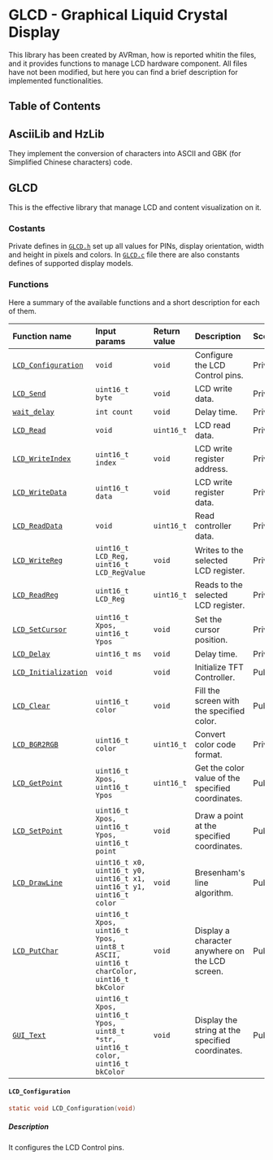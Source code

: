# GLCD - Graphical Liquid Crystal Display
This library has been created by AVRman, how is reported whitin the files, and it provides functions to manage LCD hardware component. All files have not been modified, but here you can find a brief description for implemented functionalities.

## Table of Contents

## AsciiLib and HzLib
They implement the conversion of characters into ASCII and GBK (for Simplified Chinese characters) code.

## GLCD
This is the effective library that manage LCD and content visualization on it.

### Costants
Private defines in [`GLCD.h`](https://github.com/andrea-deluca/LANDTIGER-single-player-pong/blob/main/GLCD/GLCD.h) set up all values for PINs, display orientation, width and height in pixels and colors.
In [`GLCD.c`](https://github.com/andrea-deluca/LANDTIGER-single-player-pong/blob/main/GLCD/GLCD.c) file there are also constants defines of supported display models.

### Functions
Here a summary of the available functions and a short description for each of them.

| Function name | Input params | Return value | Description | Scope |
|:--------------|:-------------|:--------|:-----------------|:------|
| [`LCD_Configuration`](https://github.com/andrea-deluca/LANDTIGER-single-player-pong/tree/main/GLCD#LCD_Configuration) | `void` | `void` | Configure the LCD Control pins. | Private
| [`LCD_Send`](https://github.com/andrea-deluca/LANDTIGER-single-player-pong/tree/main/GLCD#LCD_Configuration) | `uint16_t byte` | `void` | LCD write data. | Private
| [`wait_delay`](https://github.com/andrea-deluca/LANDTIGER-single-player-pong/tree/main/GLCD#LCD_Configuration) | `int count` | `void` | Delay time. | Private
| [`LCD_Read`](https://github.com/andrea-deluca/LANDTIGER-single-player-pong/tree/main/GLCD#LCD_Configuration) | `void` | `uint16_t` | LCD read data. | Private
| [`LCD_WriteIndex`](https://github.com/andrea-deluca/LANDTIGER-single-player-pong/tree/main/GLCD#LCD_Configuration) | `uint16_t index` | `void` | LCD write register address. | Private
| [`LCD_WriteData`](https://github.com/andrea-deluca/LANDTIGER-single-player-pong/tree/main/GLCD#LCD_Configuration) | `uint16_t data` | `void` | LCD write register data. | Private
| [`LCD_ReadData`](https://github.com/andrea-deluca/LANDTIGER-single-player-pong/tree/main/GLCD#LCD_Configuration) | `void` | `uint16_t` | Read controller data. | Private
| [`LCD_WriteReg`](https://github.com/andrea-deluca/LANDTIGER-single-player-pong/tree/main/GLCD#LCD_Configuration) | `uint16_t LCD_Reg, uint16_t LCD_RegValue` | `void` | Writes to the selected LCD register. | Private
| [`LCD_ReadReg`](https://github.com/andrea-deluca/LANDTIGER-single-player-pong/tree/main/GLCD#LCD_Configuration) | `uint16_t LCD_Reg` | `uint16_t` | Reads to the selected LCD register. | Private
| [`LCD_SetCursor`](https://github.com/andrea-deluca/LANDTIGER-single-player-pong/tree/main/GLCD#LCD_Configuration) | `uint16_t Xpos, uint16_t Ypos` | `void` | Set the cursor position. | Private
| [`LCD_Delay`](https://github.com/andrea-deluca/LANDTIGER-single-player-pong/tree/main/GLCD#LCD_Configuration) | `uint16_t ms` | `void` | Delay time. | Private
| [`LCD_Initialization`](https://github.com/andrea-deluca/LANDTIGER-single-player-pong/tree/main/GLCD#LCD_Configuration) | `void` | `void` | Initialize TFT Controller. | Public
| [`LCD_Clear`](https://github.com/andrea-deluca/LANDTIGER-single-player-pong/tree/main/GLCD#LCD_Configuration) | `uint16_t color` | `void` | Fill the screen with the specified color. | Public
| [`LCD_BGR2RGB`](https://github.com/andrea-deluca/LANDTIGER-single-player-pong/tree/main/GLCD#LCD_Configuration) | `uint16_t color` | `uint16_t` | Convert color code format. | Private
| [`LCD_GetPoint`](https://github.com/andrea-deluca/LANDTIGER-single-player-pong/tree/main/GLCD#LCD_Configuration) | `uint16_t Xpos, uint16_t Ypos` | `uint16_t` | Get the color value of the specified coordinates. | Public
| [`LCD_SetPoint`](https://github.com/andrea-deluca/LANDTIGER-single-player-pong/tree/main/GLCD#LCD_Configuration) | `uint16_t Xpos, uint16_t Ypos, uint16_t point` | `void` | Draw a point at the specified coordinates. | Public
| [`LCD_DrawLine`](https://github.com/andrea-deluca/LANDTIGER-single-player-pong/tree/main/GLCD#LCD_Configuration) | `uint16_t x0, uint16_t y0, uint16_t x1, uint16_t y1, uint16_t color` | `void` | Bresenham's line algorithm. | Public
| [`LCD_PutChar`](https://github.com/andrea-deluca/LANDTIGER-single-player-pong/tree/main/GLCD#LCD_Configuration) | `uint16_t Xpos, uint16_t Ypos, uint8_t ASCII, uint16_t charColor, uint16_t bkColor` | `void` | Display a character anywhere on the LCD screen. | Public
| [`GUI_Text`](https://github.com/andrea-deluca/LANDTIGER-single-player-pong/tree/main/GLCD#LCD_Configuration) | `uint16_t Xpos, uint16_t Ypos, uint8_t *str, uint16_t color, uint16_t bkColor` | `void` | Display the string at the specified coordinates. | Public

#### `LCD_Configuration`
```c
static void LCD_Configuration(void)
```
##### Description
It configures the LCD Control pins.

